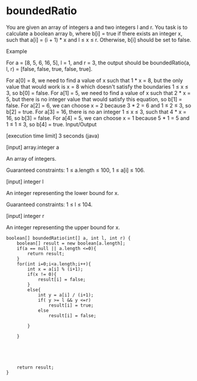 # boundedRatio

You are given an array of integers a and two integers l and r. You task is to calculate a boolean array b, where b[i] = true if there exists an integer x, such that a[i] = (i + 1) * x and l ≤ x ≤ r. Otherwise, b[i] should be set to false.

Example

For a = [8, 5, 6, 16, 5], l = 1, and r = 3, the output should be boundedRatio(a, l, r) = [false, false, true, false, true].

For a[0] = 8, we need to find a value of x such that 1 * x = 8, but the only value that would work is x = 8 which doesn't satisfy the boundaries 1 ≤ x ≤ 3, so b[0] = false.
For a[1] = 5, we need to find a value of x such that 2 * x = 5, but there is no integer value that would satisfy this equation, so b[1] = false.
For a[2] = 6, we can choose x = 2 because 3 * 2 = 6 and 1 ≤ 2 ≤ 3, so b[2] = true.
For a[3] = 16, there is no an integer 1 ≤ x ≤ 3, such that 4 * x = 16, so b[3] = false.
For a[4] = 5, we can choose x = 1 because 5 * 1 = 5 and 1 ≤ 1 ≤ 3, so b[4] = true.
Input/Output

[execution time limit] 3 seconds (java)

[input] array.integer a

An array of integers.

Guaranteed constraints:
1 ≤ a.length ≤ 100,
1 ≤ a[i] ≤ 106.

[input] integer l

An integer representing the lower bound for x.

Guaranteed constraints:
1 ≤ l ≤ 104.

[input] integer r

An integer representing the upper bound for x.

```
boolean[] boundedRatio(int[] a, int l, int r) {
    boolean[] result = new boolean[a.length];
    if(a == null || a.length <=0){
        return result;
    }
    for(int i=0;i<a.length;i++){
        int x = a[i] % (i+1);
        if(x != 0){
            result[i] = false;
        }
        else{
            int y = a[i] / (i+1);
            if( y >= l && y <=r)
                result[i] = true;
            else
                result[i] = false;    
            
        }
        
    }
    
    
    
    
    
    return result;
}
```